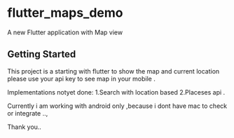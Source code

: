 # flutter_maps_demo

A new Flutter application with Map view 

## Getting Started

This project is a starting with flutter to show the map and current location
please use your api key to see map in your mobile .


Implementations notyet done:
1.Search with location based
2.Placeses api .




Currently i am working with android only ,because i dont have mac to check or integrate ..,



Thank you..

